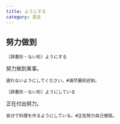 ```yaml
---
title: ようにする
category: 语法
---
```


## 努力做到

`〔辞書形・ない形〕ようにする`

努力做到某事。

```example
遅れないようにしてください。#请尽量别迟到。
```

`〔辞書形・ない形〕ようにしている`

正在付出努力。

```example
自分で料理を作るようにしている。#正在努力自己做饭。
```
